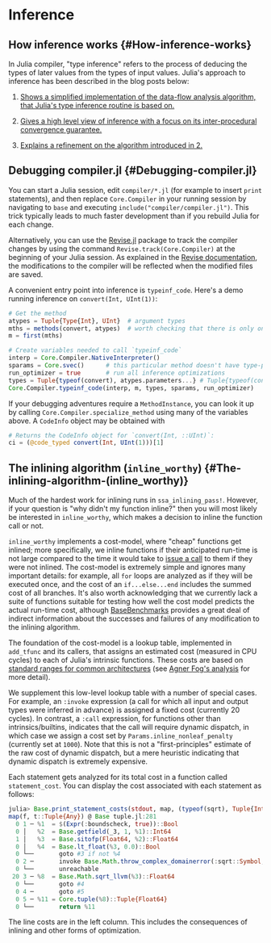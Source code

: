 
# Inference

## How inference works {#How-inference-works}

In Julia compiler, &quot;type inference&quot; refers to the process of deducing the types of later values from the types of input values. Julia&#39;s approach to inference has been described in the blog posts below:
1. [Shows a simplified implementation of the data-flow analysis algorithm, that Julia&#39;s type inference routine is based on.](https://aviatesk.github.io/posts/data-flow-problem/)
  
2. [Gives a high level view of inference with a focus on its inter-procedural convergence guarantee.](https://info.juliahub.com/inference-convergence-algorithm-in-julia)
  
3. [Explains a refinement on the algorithm introduced in 2.](https://info.juliahub.com/inference-convergence-algorithm-in-julia-revisited)
  

## Debugging compiler.jl {#Debugging-compiler.jl}

You can start a Julia session, edit `compiler/*.jl` (for example to insert `print` statements), and then replace `Core.Compiler` in your running session by navigating to `base` and executing `include("compiler/compiler.jl")`. This trick typically leads to much faster development than if you rebuild Julia for each change.

Alternatively, you can use the [Revise.jl](https://github.com/timholy/Revise.jl) package to track the compiler changes by using the command `Revise.track(Core.Compiler)` at the beginning of your Julia session. As explained in the [Revise documentation](https://timholy.github.io/Revise.jl/stable/), the modifications to the compiler will be reflected when the modified files are saved.

A convenient entry point into inference is `typeinf_code`. Here&#39;s a demo running inference on `convert(Int, UInt(1))`:

```julia
# Get the method
atypes = Tuple{Type{Int}, UInt}  # argument types
mths = methods(convert, atypes)  # worth checking that there is only one
m = first(mths)

# Create variables needed to call `typeinf_code`
interp = Core.Compiler.NativeInterpreter()
sparams = Core.svec()      # this particular method doesn't have type-parameters
run_optimizer = true       # run all inference optimizations
types = Tuple{typeof(convert), atypes.parameters...} # Tuple{typeof(convert), Type{Int}, UInt}
Core.Compiler.typeinf_code(interp, m, types, sparams, run_optimizer)
```


If your debugging adventures require a `MethodInstance`, you can look it up by calling `Core.Compiler.specialize_method` using many of the variables above. A `CodeInfo` object may be obtained with

```julia
# Returns the CodeInfo object for `convert(Int, ::UInt)`:
ci = (@code_typed convert(Int, UInt(1)))[1]
```


## The inlining algorithm (`inline_worthy`) {#The-inlining-algorithm-(inline_worthy)}

Much of the hardest work for inlining runs in `ssa_inlining_pass!`. However, if your question is &quot;why didn&#39;t my function inline?&quot; then you will most likely be interested in `inline_worthy`, which makes a decision to inline the function call or not.

`inline_worthy` implements a cost-model, where &quot;cheap&quot; functions get inlined; more specifically, we inline functions if their anticipated run-time is not large compared to the time it would take to [issue a call](https://en.wikipedia.org/wiki/Calling_convention) to them if they were not inlined. The cost-model is extremely simple and ignores many important details: for example, all `for` loops are analyzed as if they will be executed once, and the cost of an `if...else...end` includes the summed cost of all branches. It&#39;s also worth acknowledging that we currently lack a suite of functions suitable for testing how well the cost model predicts the actual run-time cost, although [BaseBenchmarks](https://github.com/JuliaCI/BaseBenchmarks.jl) provides a great deal of indirect information about the successes and failures of any modification to the inlining algorithm.

The foundation of the cost-model is a lookup table, implemented in `add_tfunc` and its callers, that assigns an estimated cost (measured in CPU cycles) to each of Julia&#39;s intrinsic functions. These costs are based on [standard ranges for common architectures](http://ithare.com/wp-content/uploads/part101_infographics_v08.png) (see [Agner Fog&#39;s analysis](https://www.agner.org/optimize/instruction_tables.pdf) for more detail).

We supplement this low-level lookup table with a number of special cases. For example, an `:invoke` expression (a call for which all input and output types were inferred in advance) is assigned a fixed cost (currently 20 cycles). In contrast, a `:call` expression, for functions other than intrinsics/builtins, indicates that the call will require dynamic dispatch, in which case we assign a cost set by `Params.inline_nonleaf_penalty` (currently set at `1000`). Note that this is not a &quot;first-principles&quot; estimate of the raw cost of dynamic dispatch, but a mere heuristic indicating that dynamic dispatch is extremely expensive.

Each statement gets analyzed for its total cost in a function called `statement_cost`. You can display the cost associated with each statement as follows:

```julia
julia> Base.print_statement_costs(stdout, map, (typeof(sqrt), Tuple{Int},)) # map(sqrt, (2,))
map(f, t::Tuple{Any}) @ Base tuple.jl:281
  0 1 ─ %1  = $(Expr(:boundscheck, true))::Bool
  0 │   %2  = Base.getfield(_3, 1, %1)::Int64
  1 │   %3  = Base.sitofp(Float64, %2)::Float64
  0 │   %4  = Base.lt_float(%3, 0.0)::Bool
  0 └──       goto #3 if not %4
  0 2 ─       invoke Base.Math.throw_complex_domainerror(:sqrt::Symbol, %3::Float64)::Union{}
  0 └──       unreachable
 20 3 ─ %8  = Base.Math.sqrt_llvm(%3)::Float64
  0 └──       goto #4
  0 4 ─       goto #5
  0 5 ─ %11 = Core.tuple(%8)::Tuple{Float64}
  0 └──       return %11

```


The line costs are in the left column. This includes the consequences of inlining and other forms of optimization.

